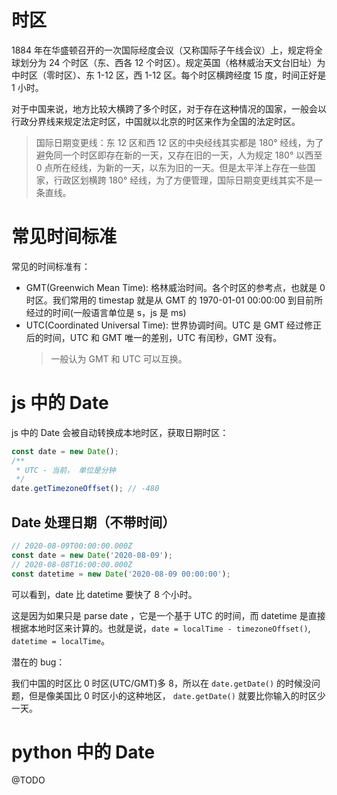 # 时区

1884 年在华盛顿召开的一次国际经度会议（又称国际子午线会议）上，规定将全球划分为 24 个时区（东、西各 12 个时区）。规定英国（格林威治天文台旧址）为中时区（零时区）、东 1-12 区，西 1-12 区。每个时区横跨经度 15 度，时间正好是 1 小时。

对于中国来说，地方比较大横跨了多个时区，对于存在这种情况的国家，一般会以行政分界线来规定法定时区，中国就以北京的时区来作为全国的法定时区。

> 国际日期变更线：东 12 区和西 12 区的中央经线其实都是 180° 经线，为了避免同一个时区即存在新的一天，又存在旧的一天，人为规定 180° 以西至 0 点所在经线，为新的一天，以东为旧的一天。但是太平洋上存在一些国家，行政区划横跨 180° 经线，为了方便管理，国际日期变更线其实不是一条直线。

# 常见时间标准

常见的时间标准有：

- GMT(Greenwich Mean Time): 格林威治时间。各个时区的参考点，也就是 0 时区。我们常用的 timestap 就是从 GMT 的 1970-01-01 00:00:00 到目前所经过的时间(一般语言单位是 s，js 是 ms)
- UTC(Coordinated Universal Time): 世界协调时间。UTC 是 GMT 经过修正后的时间，UTC 和 GMT 唯一的差别，UTC 有闰秒，GMT 没有。
  > 一般认为 GMT 和 UTC 可以互换。

# js 中的 Date

js 中的 Date 会被自动转换成本地时区，获取日期时区：

```js
const date = new Date();
/**
 * UTC - 当前， 单位是分钟
 */
date.getTimezoneOffset(); // -480
```

## Date 处理日期（不带时间）

```js
// 2020-08-09T00:00:00.000Z
const date = new Date('2020-08-09');
// 2020-08-08T16:00:00.000Z
const datetime = new Date('2020-08-09 00:00:00');
```

可以看到，date 比 datetime 要快了 8 个小时。

这是因为如果只是 parse date ，它是一个基于 UTC 的时间，而 datetime 是直接根据本地时区来计算的。也就是说，`date = localTime - timezoneOffset()`, `datetime = localTime`。

潜在的 bug：

我们中国的时区比 0 时区(UTC/GMT)多 8，所以在 `date.getDate()` 的时候没问题，但是像美国比 0 时区小的这种地区， `date.getDate()` 就要比你输入的时区少一天。

# python 中的 Date

@TODO
